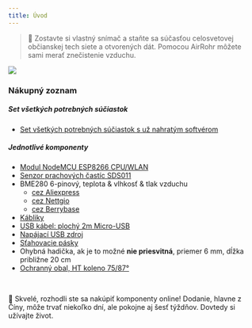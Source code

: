 ```yaml
---
title: Úvod
---
```

> 🚧 Zostavte si vlastný snímač a staňte sa súčasťou celosvetovej občianskej tech siete a otvorených dát. Pomocou AirRohr môžete sami merať znečistenie vzduchu.


<img src="../docs/airrohr/particulate-matter-air-quality-sensor-kit.jpeg" loading="lazy"/>

### Nákupný zoznam
##### Set všetkých potrebných súčiastok
* [Set všetkých potrebných súčiastok s už nahratým softvérom](https://nettigo.eu/products/luftdaten-org-pl-kit-sds011-bme280)

##### Jednotlivé komponenty
* [Modul NodeMCU ESP8266 CPU/WLAN](https://www.aliexpress.com/wholesale?groupsort=1&SortType=price_asc&SearchText=nodemcu+v3+esp8266+ch340)
* [Senzor prachových častíc SDS011](http://www.aliexpress.com/wholesale?groupsort=1&SortType=price_asc&SearchText=sds011)
* BME280 6-pinový, teplota & vlhkosť & tlak vzduchu
  - [cez Aliexpress](https://www.aliexpress.com/wholesale?catId=0&initiative_id=SB_20200308040440&SearchText=bme280+-5V+%2B3.3V)
  - [cez Nettgio](https://nettigo.eu/products/module-pressure-humidity-and-temperature-sensor-bosch-bme280)
  - [cez Berrybase](https://www.berrybase.de/bauelemente/sensoren-module/feuchtigkeit/bme680-breakout-board-4in1-sensor-f-252-r-temperatur-luftfeuchtigkeit-luftdruck-und-luftg-252-t)
* [Kábliky](http://www.aliexpress.com/wholesale?groupsort=1&SortType=price_asc&SearchText=Dupont+cable+20cm+female-female)
* [USB kábel: plochý 2m Micro-USB](https://www.aliexpress.com/wholesale?catId=0&initiative_id=SB_20200308040708&SearchText=micro+usb+flat+cable+2m)
* [Napájací USB zdroj](https://www.aliexpress.com/wholesale?catId=0&initiative_id=SB_20200308040834&SearchText=single+micro+usb+eu+power+supply)
* [Sťahovacie pásky](https://www.aliexpress.com/wholesale?catId=0&initiative_id=SB_20200308040852&SearchText=cable+straps)
* Ohybná hadička, ak je to možné **nie priesvitná**, priemer 6 mm, dĺžka približne 20 cm
* [Ochranný obal, HT koleno 75/87°](https://www.heureka.sk/?h%5Bfraze%5D=HT+koleno+75%2F87°)


<br>

🙌 Skvelé, rozhodli ste sa nakúpiť komponenty online!
Dodanie, hlavne z Číny, môže trvať niekoľko dní, ale pokojne aj šesť týždňov.
Dovtedy si užívajte život.
